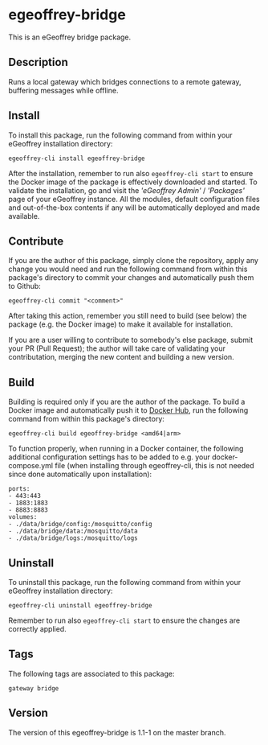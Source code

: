 # egeoffrey-bridge

This is an eGeoffrey bridge package.

## Description

Runs a local gateway which bridges connections to a remote gateway, buffering messages while offline.

## Install

To install this package, run the following command from within your eGeoffrey installation directory:
```
egeoffrey-cli install egeoffrey-bridge
```
After the installation, remember to run also `egeoffrey-cli start` to ensure the Docker image of the package is effectively downloaded and started.
To validate the installation, go and visit the *'eGeoffrey Admin'* / *'Packages'* page of your eGeoffrey instance. All the modules, default configuration files and out-of-the-box contents if any will be automatically deployed and made available.
## Contribute

If you are the author of this package, simply clone the repository, apply any change you would need and run the following command from within this package's directory to commit your changes and automatically push them to Github:
```
egeoffrey-cli commit "<comment>"
```
After taking this action, remember you still need to build (see below) the package (e.g. the Docker image) to make it available for installation.

If you are a user willing to contribute to somebody's else package, submit your PR (Pull Request); the author will take care of validating your contributation, merging the new content and building a new version.

## Build

Building is required only if you are the author of the package. To build a Docker image and automatically push it to [Docker Hub](https://hub.docker.com/r/egeoffrey/egeoffrey-bridge), run the following command from within this package's directory:
```
egeoffrey-cli build egeoffrey-bridge <amd64|arm>
```
To function properly, when running in a Docker container, the following additional configuration settings has to be added to e.g. your docker-compose.yml file (when installing through egeoffrey-cli, this is not needed since done automatically upon installation):
```
ports:
- 443:443
- 1883:1883
- 8883:8883
volumes:
- ./data/bridge/config:/mosquitto/config
- ./data/bridge/data:/mosquitto/data
- ./data/bridge/logs:/mosquitto/logs
```

## Uninstall

To uninstall this package, run the following command from within your eGeoffrey installation directory:
```
egeoffrey-cli uninstall egeoffrey-bridge
```
Remember to run also `egeoffrey-cli start` to ensure the changes are correctly applied.
## Tags

The following tags are associated to this package:
```
gateway bridge
```

## Version

The version of this egeoffrey-bridge is 1.1-1 on the master branch.
